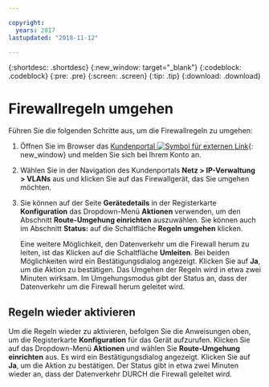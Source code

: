 ```yaml
---

copyright:
  years: 2017
lastupdated: "2018-11-12"

---
```


{:shortdesc: .shortdesc}
{:new_window: target="_blank"}
{:codeblock: .codeblock}
{:pre: .pre}
{:screen: .screen}
{:tip: .tip}
{:download: .download}

# Firewallregeln umgehen

Führen Sie die folgenden Schritte aus, um die Firewallregeln zu umgehen:

1. Öffnen Sie im Browser das [Kundenportal ![Symbol für externen Link](../../icons/launch-glyph.svg "Symbol für externen Link")](https://control.softlayer.com/){: new_window} und melden Sie sich bei Ihrem Konto an.
2. Wählen Sie in der Navigation des Kundenportals **Netz > IP-Verwaltung > VLANs** aus und klicken Sie auf das Firewallgerät, das Sie umgehen möchten.
3. Sie können auf der Seite **Gerätedetails** in der Registerkarte **Konfiguration** das Dropdown-Menü **Aktionen** verwenden, um den Abschnitt **Route-Umgehung einrichten** auszuwählen. Sie können auch im Abschnitt **Status:** auf die Schaltfläche **Regeln umgehen** klicken. 

	Eine weitere Möglichkeit, den Datenverkehr um die Firewall herum zu leiten, ist das Klicken auf die Schaltfläche **Umleiten**. Bei beiden Möglichkeiten wird ein Bestätigungsdialog angezeigt. Klicken Sie auf **Ja**, um die Aktion zu bestätigen. Das Umgehen der Regeln wird in etwa zwei Minuten wirksam. Im Umgehungsmodus gibt der Status an, dass der Datenverkehr um die Firewall herum geleitet wird.

## Regeln wieder aktivieren

Um die Regeln wieder zu aktivieren, befolgen Sie die Anweisungen oben, um die Registerkarte **Konfiguration** für das Gerät aufzurufen. Klicken Sie auf das Dropdown-Menü **Aktionen** und wählen Sie **Route-Umgehung einrichten** aus. Es wird ein Bestätigungsdialog angezeigt. Klicken Sie auf **Ja**, um die Aktion zu bestätigen. Der Status gibt in etwa zwei Minuten wieder an, dass der Datenverkehr DURCH die Firewall geleitet wird.
